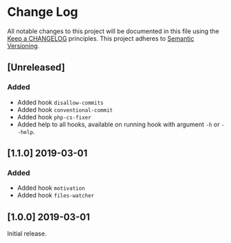 # Change Log
All notable changes to this project will be documented in this file
using the [Keep a CHANGELOG](http://keepachangelog.com/) principles.
This project adheres to [Semantic Versioning](http://semver.org/).

<!--
Types of changes

Added - for new features.
Changed - for changes in existing functionality.
Deprecated - for soon-to-be removed features.
Removed - for now removed features.
Fixed - for any bug fixes.
Security - in case of vulnerabilities.
-->

## [Unreleased]
### Added
- Added hook `disallow-commits`
- Added hook `conventional-commit`
- Added hook `php-cs-fixer`
- Added help to all hooks, available on running hook with argument `-h` or `--help`.

## [1.1.0] 2019-03-01
### Added
- Added hook `motivation`
- Added hook `files-watcher`

## [1.0.0] 2019-03-01
Initial release.
